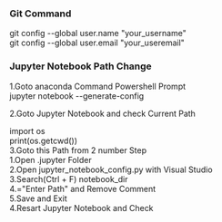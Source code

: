 ### Git Command <br>
git config --global user.name "your_username" <br>
git config --global user.email "your_useremail" <br>

### Jupyter Notebook Path Change<br>
1.Goto anaconda Command Powershell Prompt<br>
    jupyter notebook --generate-config<br>

2.Goto Jupyter Notebook and check Current Path<br>
   <tr> import os <br>
    print(os.getcwd()) <br>
3.Goto this Path from 2 number Step<br>
    1.Open .jupyter Folder <br>
    2.Open jupyter_notebook_config.py with Visual Studio <br>
    3.Search(Ctrl + F) notebook_dir <br>
    4.="Enter Path" and Remove Comment<br>
    5.Save and Exit<br>
4.Resart Jupyter Notebook and Check  <br>
